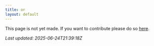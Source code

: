 ```yaml
---
title: or
layout: default
---
```


This page is not yet made. If you want to contribute please do so [here](https://github.com/CrazyH2/Bigstone/blob/wiki/components/or.md).

_Last updated: 2025-06-24T21:39:18Z_
